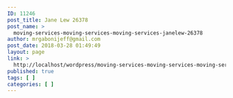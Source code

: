 ```yaml
---
ID: 11246
post_title: Jane Lew 26378
post_name: >
  moving-services-moving-services-moving-services-janelew-26378
author: mrgabonijeff@gmail.com
post_date: 2018-03-28 01:49:49
layout: page
link: >
  http://localhost/wordpress/moving-services-moving-services-moving-services-janelew-26378/
published: true
tags: [ ]
categories: [ ]
---
```

